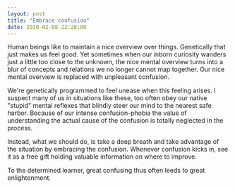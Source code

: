```yaml
---
layout: post
title: "Embrace confusion"
date: 2010-02-08 22:28:00
---
```

Human beings like to maintain a nice overview over things. Genetically that just makes us feel good. Yet sometimes when our inborn curiosity wanders just a little too close to the unknown, the nice mental overview turns into a blur of concepts and relations we no longer cannot map together. Our nice mental overview is replaced with unpleasant confusion.

We're genetically programmed to feel unease when this feeling arises. I suspect many of us in situations like these, too often obey our native "stupid" mental reflexes that blindly steer our mind to the nearest safe harbor. Because of our intense confusion-phobia the value of understanding the actual cause of the confusion is totally neglected in the process.

Instead, what we should do, is take a deep breath and take advantage of the situation by embracing the confusion. Whenever confusion kicks in, see it as a free gift holding valuable information on where to improve.

To the determined learner, great confusing thus often leeds to great enlightenment.
